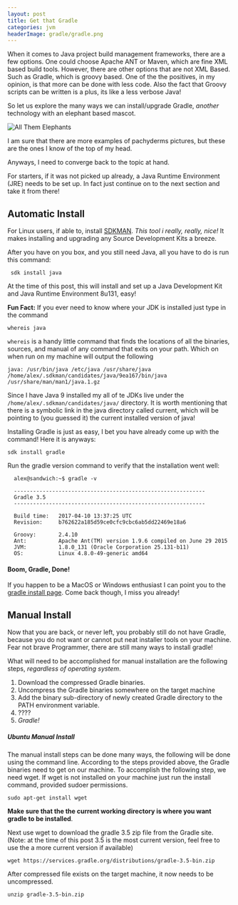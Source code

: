 ```yaml
---
layout: post
title: Get that Gradle
categories: jvm
headerImage: gradle/gradle.png
---
```


When it comes to Java project build management frameworks, there are a few options.
One could choose Apache ANT or Maven, which are fine XML based build tools.
However, there are other options that are not XML Based. 
Such as Gradle, which is groovy based.
One of the the positives, in my opinion, is that more can be done with less code.
Also the fact that Groovy scripts can be written is a plus, its like a less verbose Java!

So let us explore the many ways we can install/upgrade Gradle, _another_ technology with an elephant based mascot.


![All Them Elephants]({{site.imageDir}}gradle/elephants.png)

I am sure that there are more examples of pachyderms pictures, but these are the ones I know of the top of my head.

Anyways, I need to converge back to the topic at hand.

For starters, if it was not picked up already, a Java Runtime Environment (JRE) needs to be set up.
In fact just continue on to the next section and take it from there!

Automatic Install
---

For Linux users, if able to, install [SDKMAN](http://sdkman.io/install.html).
_This tool i really, really, nice!_
It makes installing and upgrading any Source Development Kits a breeze.

After you have on you box, and you still need Java, all you have to do is run this command:

     sdk install java 

At the time of this post, this will install and set up a Java Development Kit and Java Runtime Environment 8u131, easy!

**Fun Fact:** If you ever need to know where your JDK is installed just type in the command
    
    whereis java

`whereis` is a handy little command that finds the locations of all the binaries, sources, and manual of any command that exits on your path.
Which on when run on my machine will output the following

    java: /usr/bin/java /etc/java /usr/share/java /home/alex/.sdkman/candidates/java/9ea167/bin/java /usr/share/man/man1/java.1.gz

Since I have Java 9 installed my all of te JDKs live under the `/home/alex/.sdkman/candidates/java/` directory.
It is worth mentioning that there is a symbolic link in the java directory called current, which will be pointing to (you guessed it) the current installed version of java!

Installing Gradle is just as easy, I bet you have already come up with the command!
Here it is anyways:

    sdk install gradle
    
Run the gradle version command to verify that the installation went well:
  
      alex@sandwich:~$ gradle -v
      
      ------------------------------------------------------------
      Gradle 3.5
      ------------------------------------------------------------
      
      Build time:   2017-04-10 13:37:25 UTC
      Revision:     b762622a185d59ce0cfc9cbc6ab5dd22469e18a6
      
      Groovy:       2.4.10
      Ant:          Apache Ant(TM) version 1.9.6 compiled on June 29 2015
      JVM:          1.8.0_131 (Oracle Corporation 25.131-b11)
      OS:           Linux 4.8.0-49-generic amd64


#### Boom, Gradle, Done!

If you happen to be a MacOS or Windows enthusiast I can point you to the [gradle install page](https://gradle.org/install). 
Come back though, I miss you already!

Manual Install
---
Now that you are back, or never left, you probably still do not have Gradle, because you do not want or cannot put neat installer tools on your machine.
Fear not brave Programmer, there are still many ways to install gradle!

What will need to be accomplished for manual installation are the following steps, _regardless of operating system_.

1. Download the compressed Gradle binaries.
1. Uncompress the Gradle binaries somewhere on the target machine
1. Add the binary sub-directory of newly created Gradle directory to the PATH environment variable.
1. ????
1. *Gradle!*

##### Ubuntu Manual Install

The manual install steps can be done many ways, the following will be done using the command line.
According to the steps provided above, the Gradle binaries need to get on our machine.
To accomplish the following step, we need wget.
If wget is not installed on your machine just run the install command, provided sudoer permissions.

    sudo apt-get install wget
    
**Make sure that the the current working directory is where you want gradle to be installed**.

Next use wget to download the gradle 3.5 zip file from the Gradle site.
(Note: at the time of this post 3.5 is the most current version, feel free to use the a more current version if available)

    wget https://services.gradle.org/distributions/gradle-3.5-bin.zip
    
After compressed file exists on the target machine, it now needs to be uncompressed.

    unzip gradle-3.5-bin.zip

